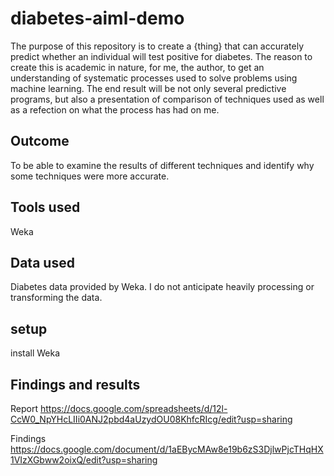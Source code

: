 # diabetes-aiml-demo
The purpose of this repository is to create a {thing} that can accurately predict whether an individual will test positive for diabetes. The reason to create this is academic in nature, for me, the author, to get an understanding of systematic processes used to solve problems using machine learning.  The end result will be not only several predictive programs, but also a presentation of comparison of techniques used as well as a refection on what the process has had on me.

## Outcome
To be able to examine the results of different techniques and identify why some techniques were more accurate.

## Tools used
Weka

## Data used
Diabetes data provided by Weka. I do not anticipate heavily processing or transforming the data.

## setup
install Weka

## Findings and results

Report
https://docs.google.com/spreadsheets/d/12l-CcW0_NpYHcLIIi0ANJ2pbd4aUzydOU08KhfcRIcg/edit?usp=sharing

Findings
https://docs.google.com/document/d/1aEBycMAw8e19b6zS3DjlwPjcTHqHX1VIzXGbww2oixQ/edit?usp=sharing
